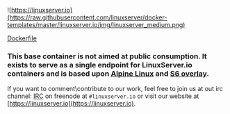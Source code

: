 ![https://linuxserver.io](https://raw.githubusercontent.com/linuxserver/docker-templates/master/linuxserver.io/img/linuxserver_medium.png)

[Dockerfile](https://github.com/linuxserver/docker-baseimage-armhf-nginx/blob/master/Dockerfile)

### This base container is not aimed at public consumption. It exists to serve as a single endpoint for LinuxServer.io containers and is based upon [Alpine Linux](https://hub.docker.com/_/alpine/) and [S6 overlay](https://github.com/just-containers/s6-overlay).

If you want to comment\contribute to our work, feel free to join us at out irc channel:
[IRC](https://www.linuxserver.io/index.php/irc/) on freenode at `#linuxserver.io` or visit our website at [https://linuxserver.io](https://linuxserver.io).
